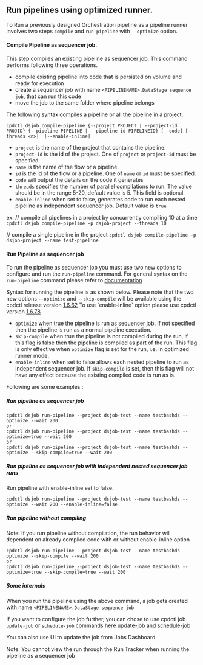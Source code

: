 
  
## Run pipelines using optimized runner.

To Run a previously designed Orchestration pipeline as a pipeline runner involves two steps `compile` and `run-pipeline` with `--optimize` option.

#### Compile Pipeline as sequencer job.

This step compiles an existing pipeline as sequencer job. This command performs following three operations.
- compile existing pipeline into code that is persisted on volume and ready for execution
- create a sequencer job with name `<PIPELINENAME>.DataStage sequence job`, that can run this code
- move the job to the same folder where pipeline belongs
  
The following syntax compiles a pipeline or all the pipeline in a project:

```
cpdctl dsjob compile-pipeline {--project PROJECT | --project-id PROJID} {--pipeline PIPELINE | --pipeline-id PIPELINEID} [--code] [--threads <n>]  [--enable-inline]

```
-  `project` is the name of the project that contains the pipeline.
-  `project-id` is the id of the project. One of `project` or `project-id` must be specified.
-  `name` is the name of the flow or a pipeline.
-  `id` is the id of the flow or a pipeline. One of `name` or `id` must be specified.
-  `code` will output the details on the code it generates
-  `threads` specifies the number of parallel compilations to run. The value should be in the range 5-20, default value is 5. This field is optional.
- `enable-inline` when set to false, generates code to run each nested pipeline as independent sequencer job. Default value is `true`

ex:
// compile all pipelines in a project by concurrently compiling 10 at a time
`cpdctl dsjob compile-pipeline -p dsjob-project --threads 10`

// compile a single pipeline in the project
`cpdctl dsjob compile-pipeline -p dsjob-project --name test-pipeline`

#### Run Pipeline as sequencer job

To run the pipeline as sequencer job you must use two new options to configure and run the `run-pipeline` command. For general syntax on the `run-pipeline` command please refer to [documentation](https://github.com/IBM/DataStage/blob/main/dsjob/dsjob.5.0.2.md#running-pipelines)

Syntax for running the pipeline is as shown below. Please note that the two new options `--optimize` and `--skip-compile`  will be available using the cpdctl release version [1.6.62]([https://github.com/IBM/cpdctl/releases/tag/v1.6.62](https://github.com/IBM/cpdctl/releases/tag/v1.6.62)) 
To use `enable-inline` option please use cpdctl version [1.6.78]([https://github.com/IBM/cpdctl/releases/tag/v1.6.62](https://github.com/IBM/cpdctl/releases/tag/v1.78)) 


- `optimize` when true the pipeline is run as sequencer job. If not specified then the pipeline is run as a normal pipeline execution.
- `skip-compile` when true the pipeline is not compiled during the run, if this flag is false then the pipeline is compiled as part of the run. This flag is only effective when `optimize` flag is set for the run, i.e. in optimized runner mode.
- `enable-inline` when set to false allows each nested pipeline to run as independent sequencer job. If `skip-compile` is set, then this flag will not have any effect because the existing compiled code is run as is.
 

Following are some examples :

##### Run pipeline as sequencer job
```
cpdctl dsjob run-pipeline --project dsjob-test --name testbashds --optimize --wait 200
or
cpdctl dsjob run-pipeline --project dsjob-test --name testbashds --optimize=true --wait 200
or
cpdctl dsjob run-pipeline --project dsjob-test --name testbashds --optimize --skip-compile=true --wait 200
```
##### Run pipeline as sequencer job with independent nested sequencer job runs
Run pipeline with enable-inline set to false.
```
cpdctl dsjob run-pipeline --project dsjob-test --name testbashds --optimize --wait 200 --enable-inline=false
```


##### Run pipeline without compiling
Note: If you run pipeline without compilation, the run behavior will dependent on already compiled code with or without enable-inline option
```
cpdctl dsjob run-pipeline --project dsjob-test --name testbashds --optimize --skip-compile --wait 200
or
cpdctl dsjob run-pipeline --project dsjob-test --name testbashds --optimize=true --skip-compile=true --wait 200
```  


##### Some internals
When you run the pipeline using the above command, a job gets created with name `<PIPELINENAME>.DataStage sequence job`

If you want to configure the job further, you can chose to use cpdctl job `update-job` or `schedule-job` commands here [update-job](https://github.com/IBM/DataStage/blob/main/dsjob/dsjob.5.0.0.md#updating-jobs) and [schedule-job](https://github.com/IBM/DataStage/blob/main/dsjob/dsjob.5.0.2.md#scheduling-jobs)

You can also use UI to update the job from Jobs Dashboard.

Note: You cannot view the run through the Run Tracker when running the pipeline as a sequencer job

